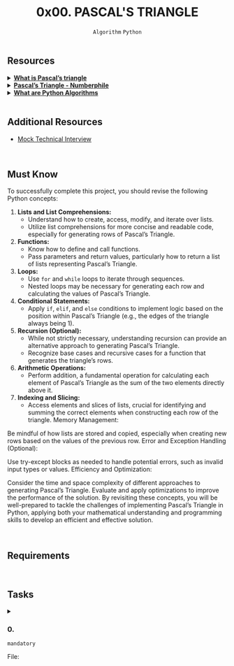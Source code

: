<h1 align="center"><b>0x00. PASCAL'S TRIANGLE</b></h1>
<div align="center"><code>Algorithm</code> <code>Python</code></div>

<!-- <br>

## Background Context -->


<!-- <br>
<hr>
<h3><a href=>Notes</a></h3>
<hr> -->

<br>

## Resources
<details>
<summary><b><a href="https://www.cuemath.com/algebra/pascals-triangle/">What is Pascal’s triangle</a></b></summary><br>


<br><p align="center">※※※※※※※※※※※※</p><br>
</details>


<details>
<summary><b><a href="https://www.youtube.com/watch?feature=shared&v=0iMtlus-afo">Pascal’s Triangle - Numberphile</a></b></summary><br>


<br><p align="center">※※※※※※※※※※※※</p><br>
</details>


<details>
<summary><b><a href="https://builtin.com/data-science/python-algorithms">What are Python Algorithms</a></b></summary><br>


<br><p align="center">※※※※※※※※※※※※</p><br>
</details>


<br>

## Additional Resources
- [Mock Technical Interview](https://www.youtube.com/watch?feature=shared&v=1qw5ITr3k9E)


<br>

## Must Know
To successfully complete this project, you should revise the following Python concepts:

1. **Lists and List Comprehensions:**
    - Understand how to create, access, modify, and iterate over lists.
    - Utilize list comprehensions for more concise and readable code, especially for generating rows of Pascal’s Triangle.
2. **Functions:**
    - Know how to define and call functions.
    - Pass parameters and return values, particularly how to return a list of lists representing Pascal’s Triangle.
3. **Loops:**
    - Use `for` and `while` loops to iterate through sequences.
    - Nested loops may be necessary for generating each row and calculating the values of Pascal’s Triangle.
4. **Conditional Statements:**
    - Apply `if`, `elif`, and `else` conditions to implement logic based on the position within Pascal’s Triangle (e.g., the edges of the triangle always being 1).
5. **Recursion (Optional):**
    - While not strictly necessary, understanding recursion can provide an alternative approach to generating Pascal’s Triangle.
    - Recognize base cases and recursive cases for a function that generates the triangle’s rows.
6. **Arithmetic Operations:**
    - Perform addition, a fundamental operation for calculating each element of Pascal’s Triangle as the sum of the two elements directly above it.
7. **Indexing and Slicing:**
    - Access elements and slices of lists, crucial for identifying and summing the correct elements when constructing each row of the triangle.
Memory Management:

Be mindful of how lists are stored and copied, especially when creating new rows based on the values of the previous row.
Error and Exception Handling (Optional):

Use try-except blocks as needed to handle potential errors, such as invalid input types or values.
Efficiency and Optimization:

Consider the time and space complexity of different approaches to generating Pascal’s Triangle.
Evaluate and apply optimizations to improve the performance of the solution.
By revisiting these concepts, you will be well-prepared to tackle the challenges of implementing Pascal’s Triangle in Python, applying both your mathematical understanding and programming skills to develop an efficient and effective solution.


<!-- <br>

**man or help:**
- `` -->

<br>

## Requirements
<!-- Add your requirements here -->

<!-- <br>

## More Info -->

<br>

## Tasks
<details>
<summary>

### 0. 
`mandatory`

File: []()
</summary>


</details>

